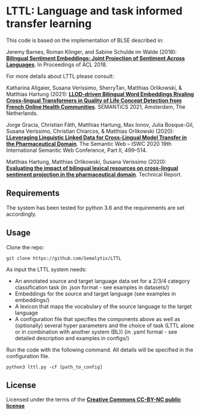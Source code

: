 LTTL: Language and task informed transfer learning
==============

This code is based on the implementation of BLSE described in: 

Jeremy Barnes, Roman Klinger, and Sabine Schulde im Walde (2018): [**Bilingual Sentiment Embeddings: Joint Projection of Sentiment Across Languages**](http://aclweb.org/anthology/P18-1231). In Proceedings of ACL 2018.

For more details about LTTL please consult:

Katharina Allgaier, Susana Veríssimo, SherryTan, Matthias Orlikowski, & Matthias Hartung (2021): [**LLOD-driven Bilingual Word Embeddings Rivaling Cross-lingual Transformers in Quality of Life Concept Detection from French Online Health Communities**](https://doi.org/10.5281/zenodo.5011771). SEMANTiCS 2021, Amsterdam, The Netherlands.

Jorge Gracia, Christian Fäth, Matthias Hartung, Max Ionov, Julia Bosque-Gil, Susana Veríssimo, Christian Chiarcos, & Matthias Orlikowski (2020): [**LLeveraging Linguistic Linked Data for Cross-Lingual Model Transfer in the Pharmaceutical Domain**](https://doi.org/10.1007/978-3-030-62466-8_31). The Semantic Web – ISWC 2020 19th International Semantic Web Conference, Part II, 499–514.

Matthias Hartung, Matthias Orlikowski, Susana Veríssimo (2020): [**Evaluating the impact of bilingual lexical resources on cross-lingual sentiment projection in the pharmaceutical domain**](https://doi.org/10.5281/zenodo.3707940). Technical Report. 

Requirements
--------

The system has been tested for python 3.6 and the requirements are set accordingly.


Usage
--------

Clone the repo:

```
git clone https://github.com/Semalytix/LTTL
```
As input the LTTL system needs:
* An annotated source and target language data set for a 2/3/4 category classification task (in .json format - see examples in datasets/)
* Embeddings for the source and target language (see examples in embeddings/)
* A lexicon that maps the vocabulary of the source language to the target language
* A configuration file that specifies the components above as well as (optionally) several hyper parameters and the choice of task (LTTL alone or in combination with another system (BL)) (in .yaml format - see detailed description and examples in configs/)

Run the code with the following command. All details will be specified in the configuration file.
```
python3 lttl.py -cf [path_to_config]
``` 




License
-------

Licensed under the terms of the [**Creative Commons CC-BY-NC public license**](https://creativecommons.org/licenses/)
